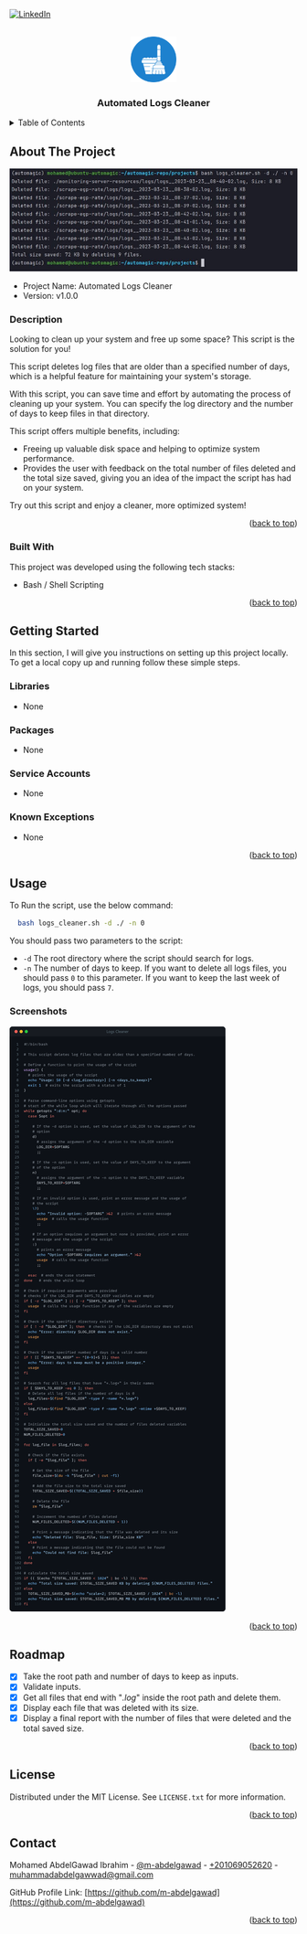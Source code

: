 <!-- PROJECT SHIELDS -->
<!--
*** I'm using markdown "reference style" links for readability.
*** Reference links are enclosed in brackets [ ] instead of parentheses ( ).
*** See the bottom of this document for the declaration of the reference variables
*** for contributors-url, forks-url, etc. This is an optional, concise syntax you may use.
*** https://www.markdownguide.org/basic-syntax/#reference-style-links
-->

<a name="readme-top"></a>

[![LinkedIn][linkedin-shield]][linkedin-url]



<!-- PROJECT LOGO -->
<br />
<div align="center">
    <img src="images/logo.png" alt="Logo" width="80" height="80">

  <h3 align="center">Automated Logs Cleaner</h3>

</div>



<!-- TABLE OF CONTENTS -->
<details>
  <summary>Table of Contents</summary>
  <ol>
    <li>
      <a href="#about-the-project">About The Project</a>
      <ul>
        <li><a href="#built-with">Built With</a></li>
      </ul>
    </li>
    <li>
      <a href="#getting-started">Getting Started</a>
      <ul>
        <li><a href="#libraries">Libraries</a></li>
        <li><a href="#packages">Packages</a></li>
        <li><a href="#service-accounts">Service Accounts</a></li>
        <li><a href="#known-exceptions">Known Exceptions</a></li>
      </ul>
    </li>
    <li><a href="#usage">Usage</a></li>
    <li><a href="#roadmap">Roadmap</a></li>
    <li><a href="#license">License</a></li>
    <li><a href="#contact">Contact</a></li>
  </ol>
</details>



<!-- ABOUT THE PROJECT -->
## About The Project

<img src="images/cover.jpg" alt="Cover Image">

* Project Name: Automated Logs Cleaner
* Version: v1.0.0

### Description
Looking to clean up your system and free up some space? 
This script is the solution for you! 

This script deletes log files that are older than a specified number of 
days, which is a helpful feature for maintaining your system's storage. 

With this script, you can save time and effort by automating the process 
of cleaning up your system. You can specify the log directory and the 
number of days to keep files in that directory. 

This script offers multiple benefits, including:
* Freeing up valuable disk space and helping to optimize system performance. 
* Provides the user with feedback on the total number of files deleted and 
the total size saved, giving you an idea of the impact the script 
has had on your system. 

Try out this script and enjoy a cleaner, more optimized system!

<p align="right">(<a href="#readme-top">back to top</a>)</p>



### Built With

This project was developed using the following tech stacks:

* Bash / Shell Scripting

<p align="right">(<a href="#readme-top">back to top</a>)</p>



<!-- GETTING STARTED -->
## Getting Started

In this section, I will give you instructions on setting up this project locally.
To get a local copy up and running follow these simple steps.

### Libraries

* None

### Packages
* None

### Service Accounts
* None

### Known Exceptions
* None

<p align="right">(<a href="#readme-top">back to top</a>)</p>



<!-- USAGE EXAMPLES -->
## Usage

To Run the script, use the below command:
```sh
  bash logs_cleaner.sh -d ./ -n 0
  ```
You should pass two parameters to the script:
* `-d` The root directory where the script should search for logs.
* `-n` The number of days to keep. If you want to delete all logs files, you
should pass `0` to this parameter. If you want to keep the last week of logs, you
should pass `7`.

### Screenshots

<img src="images/screenshot.jpg" alt="Screenshot Image">

<p align="right">(<a href="#readme-top">back to top</a>)</p>



<!-- ROADMAP -->
## Roadmap

- [x] Take the root path and number of days to keep as inputs.
- [x] Validate inputs.
- [x] Get all files that end with "*.log*" inside the root path and delete them.
- [x] Display each file that was deleted with its size.
- [x] Display a final report with the number of files that were
deleted and the total saved size.

<p align="right">(<a href="#readme-top">back to top</a>)</p>

<!-- LICENSE -->
## License

Distributed under the MIT License. See `LICENSE.txt` for more information.

<p align="right">(<a href="#readme-top">back to top</a>)</p>



<!-- CONTACT -->
## Contact

Mohamed AbdelGawad Ibrahim - [@m-abdelgawad](https://www.linkedin.com/in/m-abdelgawad/) - <a href="tel:+201069052620">+201069052620</a> - muhammadabdelgawwad@gmail.com

GitHub Profile Link: [https://github.com/m-abdelgawad](https://github.com/m-abdelgawad)

<p align="right">(<a href="#readme-top">back to top</a>)</p>


<!-- MARKDOWN LINKS & IMAGES -->
<!-- https://www.markdownguide.org/basic-syntax/#reference-style-links -->
[linkedin-shield]: https://img.shields.io/badge/-LinkedIn-black.svg?style=for-the-badge&logo=linkedin&colorB=555
[linkedin-url]: https://www.linkedin.com/in/m-abdelgawad/
